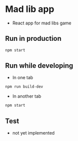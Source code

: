 # Mad lib app

* React app for mad libs game

## Run in production
```bash
npm start
```

## Run while developing
* In one tab
```bash
npm run build-dev
```
* In another tab
```bash
npm start
```

## Test
* not yet implemented
